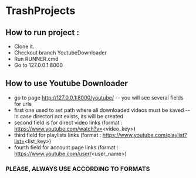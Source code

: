 # TrashProjects

## How to run project : 
- Clone it. 
- Checkout branch YoutubeDownloader
- Run RUNNER.cmd
- Go to 127.0.0.1:8000


## How to use Youtube  Downloader 
- go to page http://127.0.0.1:8000/youtube/
-- you will see several fields for urls 
- first one used to set path where all downloaded videos must be saved 
-- in case directori not exists, its will be created
- second field is for direct video links (format : https://www.youtube.com/watch?v=<video_key>)
- third field for playlists links (format : https://www.youtube.com/playlist?list=<list_key>)
- fourth field for account page links (format : https://www.youtube.com/user/<user_name>)
### PLEASE, ALWAYS USE ACCORDING TO FORMATS
